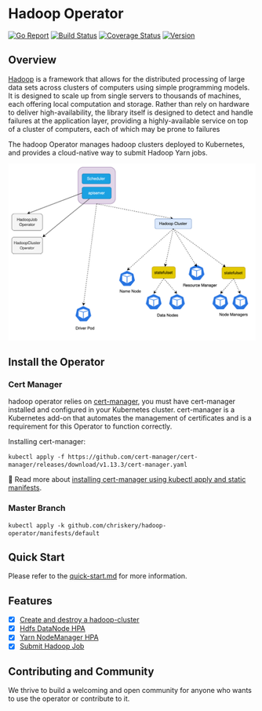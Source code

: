 # Hadoop Operator

[![Go Report](https://goreportcard.com/badge/github.com/chriskery/hadoop-operator)](https:/goreportcard.com/report/github.com/chriskery/hadoop-operator) 
[![Build Status](https://github.com/chriskery/hadoop-operator/actions/workflows/test-go.yml/badge.svg?branch=master)](https://github.com/chriskery/hadoop-operator/actions/workflows/test-go.yaml?branch=master)
[![Coverage Status](https://coveralls.io/repos/github/chriskery/hadoop-cluster-operator/badge.svg?branch=master)](https://coveralls.io/github/chriskery/hadoop-cluster-operator?branch=master)
[![Version](https://img.shields.io/github/release/chriskery/hadoop-cluster-operator.svg)](https:/github.com/chriskery/hadoop-operator/releases)

## Overview

[Hadoop](https://hadoop.apache.org/) is a framework that allows for the distributed processing of large data sets across clusters of computers using simple programming models. It is designed to scale up from single servers to thousands of machines, each offering local computation and storage. Rather than rely on hardware to deliver high-availability, the library itself is designed to detect and handle failures at the application layer, providing a highly-available service on top of a cluster of computers, each of which may be prone to failures

The hadoop Operator manages hadoop clusters deployed to Kubernetes, and provides a cloud-native way to submit Hadoop Yarn jobs.

![Architecture Diagram](docs/images/architecture.png)

## Install the Operator
### Cert Manager
hadoop operator relies on [cert-manager](https://cert-manager.io/docs/installation/), you must have cert-manager installed and configured in your Kubernetes cluster. cert-manager is a Kubernetes add-on that automates the management of certificates and is a requirement for this Operator to function correctly.

Installing cert-manager:

```shell
kubectl apply -f https://github.com/cert-manager/cert-manager/releases/download/v1.13.3/cert-manager.yaml
```

📖 Read more about [installing cert-manager using kubectl apply and static manifests](https://cert-manager.io/docs/installation/kubectl/).

### Master Branch
```shell
kubectl apply -k github.com/chriskery/hadoop-operator/manifests/default
```

## Quick Start

Please refer to the [quick-start.md](docs/quick-start.md)  for more information.


## Features

- [x] [Create and destroy a hadoop-cluster](https://github.com/chriskery/charts/tree/master/charts/hadoop-cluster#deploying-hadoop-cluster)
- [x] [Hdfs DataNode HPA](https://github.com/chriskery/charts/tree/master/charts/hadoop-cluster#deploying-hadoop-cluster)
- [x] [Yarn NodeManager HPA](https://github.com/chriskery/charts/tree/master/charts/hadoop-cluster#deploying-hadoop-cluster)
- [x] [Submit Hadoop Job](https://github.com/chriskery/charts/tree/master/charts/hadoop-cluster#deploying-hadoop-cluster)

## Contributing and Community

We thrive to build a welcoming and open community for anyone who wants to use the operator or contribute to it. 

